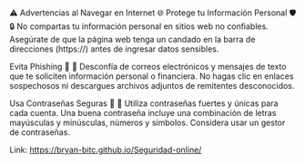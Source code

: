 ⚠️ Advertencias al Navegar en Internet 🌐
Protege tu Información Personal 🛡️
🔒 No compartas tu información personal en sitios web no confiables. Asegúrate de que la página web tenga un candado en la barra de direcciones (https://) antes de ingresar datos sensibles.

Evita Phishing 🎣
📧 Desconfía de correos electrónicos y mensajes de texto que te soliciten información personal o financiera. No hagas clic en enlaces sospechosos ni descargues archivos adjuntos de remitentes desconocidos.

Usa Contraseñas Seguras 🔑
🔑 Utiliza contraseñas fuertes y únicas para cada cuenta. Una buena contraseña incluye una combinación de letras mayúsculas y minúsculas, números y símbolos. Considera usar un gestor de contraseñas.


Link: https://bryan-bitc.github.io/Seguridad-online/